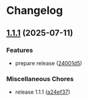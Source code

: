 # Changelog

## [1.1.1](https://github.com/Tyro-sc/testcontainers-issuer/compare/v1.1.0...v1.1.1) (2025-07-11)


### Features

* prepare release ([24001d5](https://github.com/Tyro-sc/testcontainers-issuer/commit/24001d5979f09f54e72cde6f0ae8e91820b1499e))


### Miscellaneous Chores

* release 1.1.1 ([a24ef37](https://github.com/Tyro-sc/testcontainers-issuer/commit/a24ef3710c3b0c99d2b741e3dfca4740cdb3b8e0))
